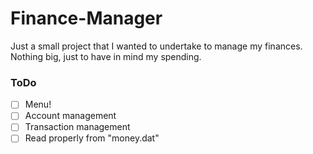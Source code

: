 # Finance-Manager

Just a small project that I wanted to undertake to manage my finances.
Nothing big, just to have in mind my spending.

### ToDo
- [ ] Menu!
- [ ] Account management
- [ ] Transaction management
- [ ] Read properly from "money.dat"
